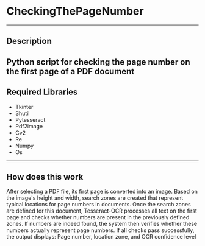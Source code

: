 # CheckingThePageNumber
---
## Description
Python script for checking the page number on the first page of a PDF document
---
## Required Libraries
* Tkinter
* Shutil
* Pytesseract
* Pdf2image
* Cv2
* Re
* Numpy
* Os
---
## How does this work
After selecting a PDF file, its first page is converted into an image. Based on the image's height and width, search zones are created that represent typical locations for page numbers in documents. Once the search zones are defined for this document, Tesseract-OCR processes all text on the first page and checks whether numbers are present in the previously defined zones. If numbers are indeed found, the system then verifies whether these numbers actually represent page numbers. If all checks pass successfully, the output displays: Page number, location zone, and OCR confidence level
